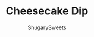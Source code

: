---
layout: ../../layouts/MarkdownPostLayout.astro
title: Cheesecake Dip
author: ShugarySweets
pubDate: 2019-01-15
description: "Is it a cheesecake? Is it a dip? It&#x27;s both! Cheesecake Dip brings all the taste of good cheesecake to a creamy dessert dip. Served with cookies, fruit, or Graham crackers, this recipe will rock your next dessert bar!"
image_url: https://www.shugarysweets.com/wp-content/uploads/2020/03/cheesecake-dip-facebook.jpg
tags: ["Appetizers","American"]
calories: 203
protein: 2
carbohydrates: 11
fats: 17
fiber: 0
ingredients: ["8 ounce cream cheese, softened","1/2 cup butter, softened","2 teaspoons vanilla extract","1 cup powdered sugar","1/2 cup chopped pecans"]
serves: 12
time: "10 minutes"
prepTime: "10 minutes"
instructions: ["Beat cream cheese and butter until fluffy (about 3-4 minutes). Add vanilla and powdered sugar and beat an additional 3-4 minutes. Fold in chopped pecans.","Serve with graham crackers, animal crackers, pretzels. Enjoy!"]
nutrition: ["203 calories","11 grams carbohydrates","39 milligrams cholesterol","17 grams fat","0 grams fiber","2 grams protein","9 grams saturated fat","120 grams sodium","10 grams sugar","0 grams trans fat","7 grams unsaturated fat"]
---